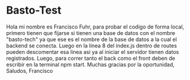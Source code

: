 # Basto-Test

Hola mi nombre es Francisco Fuhr, 
para probar el codigo de forma local, primero tienen que fijarse si tienen una base de datos con el nombre "basto-tech" ya que ese es el nombre de la base de datos a la cual el backend se conecta.
Luego en la linea 8 del index.js dentro de routes pueden descomentar esa linea asi ya al iniciar el servidor tienen datos registrados.
Luego, para correr tanto el back como el front deben de escribir en la terminal npm start.
Muchas gracias por la oportunidad,
Saludos,
Francisco